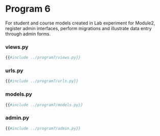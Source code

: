 # Program 6

For student and course models created in Lab experiment for Module2, register admin interfaces, perform migrations and illustrate data entry through admin forms.

### views.py
```py
{{#include ../program7/views.py}}
```

### urls.py
```py
{{#include ../program7/urls.py}}
```

### models.py
```py
{{#include ../program7/models.py}}
```

### admin.py
```py
{{#include ../program7/admin.py}}
```

